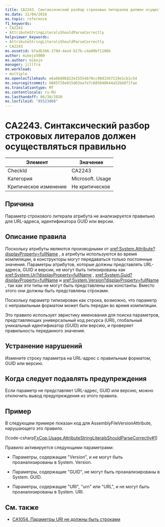 ```yaml
---
title: CA2243. Синтаксический разбор строковых литералов должен осуществляться правильно
ms.date: 11/04/2016
ms.topic: reference
f1_keywords:
- CA2243
- AttributeStringLiteralsShouldParseCorrectly
helpviewer_keywords:
- AttributeStringLiteralsShouldParseCorrectly
- CA2243
ms.assetid: bfadb366-379d-4ee4-b17b-c4a09bf1106b
author: mikejo5000
ms.author: mikejo
manager: jillfra
ms.workload:
- multiple
ms.openlocfilehash: e6a6b80b822e15554b70cc98d1567219e1cb1c54
ms.sourcegitcommit: b885f26e015d03eafe7c885040644a52bb071fae
ms.translationtype: MT
ms.contentlocale: ru-RU
ms.lasthandoff: 06/30/2020
ms.locfileid: "85523868"
---
```

# <a name="ca2243-attribute-string-literals-should-parse-correctly"></a>CA2243. Синтаксический разбор строковых литералов должен осуществляться правильно

|Элемент|Значение|
|-|-|
|CheckId|CA2243|
|Категория|Microsoft. Usage|
|Критическое изменение|Не критическое|

## <a name="cause"></a>Причина
Параметр строкового литерала атрибута не анализируется правильно для URL-адреса, идентификатора GUID или версии.

## <a name="rule-description"></a>Описание правила
Поскольку атрибуты являются производными от <xref:System.Attribute?displayProperty=fullName> , а атрибуты используются во время компиляции, в конструкторы могут передаваться только постоянные значения. Параметры атрибутов, которые должны представлять URL-адреса, GUID и версии, не могут быть типизированы как <xref:System.Uri?displayProperty=fullName> , <xref:System.Guid?displayProperty=fullName> и <xref:System.Version?displayProperty=fullName> , так как эти типы не могут быть представлены как константы. Вместо этого они должны быть представлены строками.

Поскольку параметр типизирован как строка, возможно, что параметр с неправильным форматом может быть передан во время компиляции.

Это правило использует эвристику именования для поиска параметров, представляющих универсальный код ресурса (URI), глобальный уникальный идентификатор (GUID) или версию, и проверяет правильность переданного значения.

## <a name="how-to-fix-violations"></a>Устранение нарушений
Измените строку параметра на URL-адрес с правильным форматом, GUID или версию.

## <a name="when-to-suppress-warnings"></a>Когда следует подавлять предупреждения
Если параметр не представляет URL-адрес, GUID или версию, можно отключить вывод предупреждения из этого правила.

## <a name="example"></a>Пример
В следующем примере показан код для AssemblyFileVersionAttribute, нарушающего это правило.

[!code-csharp[FxCop.Usage.AttributeStringLiteralsShouldParseCorrectly#1](../code-quality/codesnippet/CSharp/ca2243-attribute-string-literals-should-parse-correctly_1.cs)]

Правило активируется следующими параметрами:

- Параметры, содержащие "Version", и не могут быть проанализированы в System. Version.

- Параметры, содержащие "GUID", не могут быть проанализированы в System. GUID.

- Параметры, содержащие "URI", "urn" или "URL", и не могут быть проанализированы в System. URI.

## <a name="see-also"></a>См. также

- [CA1054. Параметры URI не должны быть строками](../code-quality/ca1054.md)
